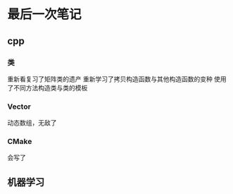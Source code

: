 # 最后一次笔记
## cpp
### 类
重新看复习了矩阵类的遗产
重新学习了拷贝构造函数与其他构造函数的变种
使用了不同方法构造类与类的模板
### Vector
动态数组，无敌了
### CMake
会写了
## 机器学习